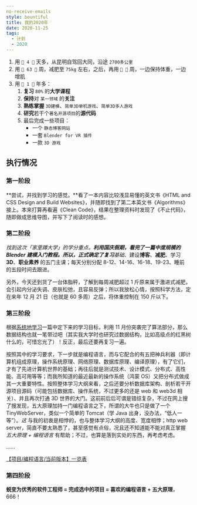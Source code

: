 ```yaml
---
no-receive-emails
style: bountiful
title: 我的2020年
date: 2020-11-25
tags:
  - 计划
  - 2020
---
```


1. 用 `💎 4 💎` 天多，从昆明自驾回大同，沿途 `2700多公里`
2. 用 `💎 63 💎` 周，减肥至 `75kg` 左右，之后，再用 `💎 💎` 周，一边保持体重，一边增肌
3. 用 `💎 1 💎` 年多：
   1. **复习** `80%` 的**大学课程**
   2. **保持**对 `某一领域` 的**关注**
   3. **熟练掌握** `3D建模`、`简单3D单机游戏`、`简单3D多人游戏`
   4. **研究**若干个`著名开源项目`的**源代码**
   5. 最后完成一些项目：
      - 一个 `静态博客网站`
      - 一套 `Blender for VR 插件`
      - 一款 `3D 游戏`

## 执行情况

### 第一阶段

**尝试，并找到学习的感觉。**看了一本内容比较浅显易懂的英文书《HTML and CSS Design and Build Websites》，并随即找到了第二本英文书《Algorithms》接上。本来打算再看遍《Clean Code》，结果在整理资料时发现了《不止代码》，随即做成思维导图，并写下了阅读时的感想。

### 第二阶段

**找到这次*「家里蹲大学」*的学分重点。**利用国庆假期，看完了一篇中度规模的 Blender 建模入门教程。所以，正式确定了复习**基础**、建设**博客**、**减肥**、学习 **3D**、**职业素养** 的五门主课；每天分别分配 8-12、14-16、16-18、19-23、睡前 的五段时间去跟进。

另外，今天还到货了一台体脂秤，了解到每周减肥超过 1 斤原来属于激进式减肥，会引起内分泌失调、皮肤松弛，且容易反弹；所以我放松心情，按照科学方法，定在来年 12 月 21 日（也就是 60 多周）之后，将体重控制在 150 斤以下。

### 第三阶段

根据[系统地学习](post:draft-learn-systematically)一篇中定下来的学习目标，利用 11 月份突袭完了算法部分，那么数据结构也就一笔带过吧（其实我大学时也研究过数据结构，比如高级点的红黑树什么的，可惜忘光了）！反正，最后还要再复习一遍。

按照其中的学习要求，下一步就是编程语言，而与它配合的有五把神兵利器（即计算机组成原理，操作系统原理、网络原理、数据库原理、编译原理），有了它们，才有了先进计算机世界的基础；再往后就是测试技术、设计模式、分布式、高性能、高可用等等；而我所知道的最近最新的操作系统（鸿蒙 OS）又把分布式做成其一大重要特性。按照整体学习大纲来看，之后还要分析数据库架构、剖析若干开源项目源码（可能包括数据库、操作系统，不过更多的还是 web 和 web3d 相关）、并且再次打通 3D 世界的大门。这前前后后可谓是错综复杂，不过在网上搜了搜发现，五大原理加持一门编程语言之下，所谓的大牛也只是做了一个 TinyWebServer，类似一个简单的 Tomcat（学 Java 出身，没办法，“低人一等”）。_这_ 与我的初衷是相悖的，也与整体学习大纲的高度、宽度相悖；http web server，简直不要太熟悉了，甚至感觉有点俗，况且还不知道能不能对真正掌握 _五大原理 + 编程语言_ 有帮助；不过，也算是落到实处的东西，再考虑考虑。

……

[【项目/编程语言/当前版本】一览表](post:draft-2020-project-records)

### 第四阶段

**蜕变为优秀的软件工程师 = 完成选中的项目 = 喜欢的编程语言 + 五大原理**，666！
